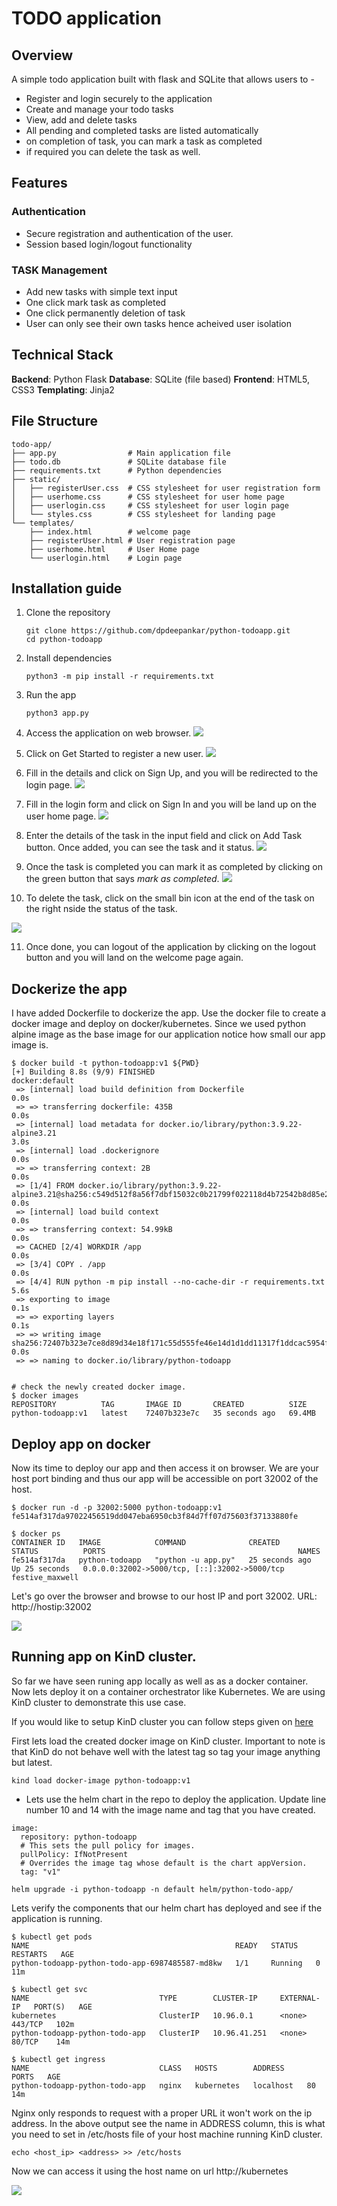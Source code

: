 # TODO application
## Overview
A simple todo application built with flask and SQLite that allows users to -
* Register and login securely to the application
* Create and manage your todo tasks
* View, add and delete tasks
* All pending and completed tasks are listed automatically
* on completion of task, you can mark a task as completed
* if required you can delete the task as well.

## Features
### Authentication
* Secure registration and authentication of the user.
* Session based login/logout functionality

### TASK Management
* Add new tasks with simple text input
* One click mark task as completed
* One click permanently deletion of task
* User can only see their own tasks hence acheived user isolation

## Technical Stack
**Backend**: Python Flask
**Database**: SQLite (file based)
**Frontend**: HTML5, CSS3
**Templating**: Jinja2

## File Structure
```
todo-app/
├── app.py                # Main application file
├── todo.db               # SQLite database file
├── requirements.txt      # Python dependencies
├── static/
│   ├── registerUser.css  # CSS stylesheet for user registration form
│   ├── userhome.css      # CSS stylesheet for user home page
│   ├── userlogin.css     # CSS stylesheet for user login page
│   └── styles.css        # CSS stylesheet for landing page
└── templates/
    ├── index.html        # welcome page
    ├── registerUser.html # User registration page 
    ├── userhome.html     # User Home page
    └── userlogin.html    # Login page 
```

## Installation guide
1. Clone the repository
   ```
   git clone https://github.com/dpdeepankar/python-todoapp.git
   cd python-todoapp
   ```

2. Install dependencies
   ```
   python3 -m pip install -r requirements.txt
   ```

3. Run the app
   ```
   python3 app.py
   ```

4. Access the application on web browser.
   <img src='docs/images/welcomepage.png'>

5. Click on Get Started to register a new user.
   <img src='docs/images/userregistration.png'>

6. Fill in the details and click on Sign Up, and you will be redirected to the login page.
   <img src='docs/images/loginpage.png'>

7. Fill in the login form and click on Sign In and you will be land up on the user home page.
   <img src='docs/images/userhomepage.png'>

8. Enter the details of the task in the input field and click on Add Task button. Once added, you can see the task and it status.
   <img src='docs/images/addnewtask.png'>

9. Once the task is completed you can mark it as completed by clicking on the green button that says *mark as completed*.
   <img src='docs/images/marktaskcompleted.png'>

10. To delete the task, click on the small bin icon at the end of the task on the right nside the status of the task.
   <img src='docs/images/deletetask.png'>

11. Once done, you can logout of the application by clicking on the logout button and you will land on the welcome page again.


## Dockerize the app
I have added Dockerfile to dockerize the app. Use the docker file to create a docker image and deploy on docker/kubernetes. Since we used python alpine image as the base image for our application notice how small our app image is.

```
$ docker build -t python-todoapp:v1 ${PWD} 
[+] Building 8.8s (9/9) FINISHED                                                                                                                                                             docker:default
 => [internal] load build definition from Dockerfile                                                                                                                                                   0.0s
 => => transferring dockerfile: 435B                                                                                                                                                                   0.0s
 => [internal] load metadata for docker.io/library/python:3.9.22-alpine3.21                                                                                                                            3.0s
 => [internal] load .dockerignore                                                                                                                                                                      0.0s
 => => transferring context: 2B                                                                                                                                                                        0.0s
 => [1/4] FROM docker.io/library/python:3.9.22-alpine3.21@sha256:c549d512f8a56f7dbf15032c0b21799f022118d4b72542b8d85e2eae350cfcd7                                                                      0.0s
 => [internal] load build context                                                                                                                                                                      0.0s
 => => transferring context: 54.99kB                                                                                                                                                                   0.0s
 => CACHED [2/4] WORKDIR /app                                                                                                                                                                          0.0s
 => [3/4] COPY . /app                                                                                                                                                                                  0.0s
 => [4/4] RUN python -m pip install --no-cache-dir -r requirements.txt                                                                                                                                 5.6s
 => exporting to image                                                                                                                                                                                 0.1s
 => => exporting layers                                                                                                                                                                                0.1s
 => => writing image sha256:72407b323e7ce8d89d34e18f171c55d555fe46e14d1d1dd11317f1ddcac5954f                                                                                                           0.0s
 => => naming to docker.io/library/python-todoapp


# check the newly created docker image.
$ docker images
REPOSITORY          TAG       IMAGE ID       CREATED          SIZE
python-todoapp:v1   latest    72407b323e7c   35 seconds ago   69.4MB

```

## Deploy app on docker
Now its time to deploy our app and then access it on browser. We are your host port binding and thus our app will be accessible on port 32002 of the host.

```
$ docker run -d -p 32002:5000 python-todoapp:v1
fe514af317da97022456519dd047eba6950cb3f84d7ff07d75603f37133880fe

$ docker ps
CONTAINER ID   IMAGE            COMMAND              CREATED          STATUS          PORTS                                           NAMES
fe514af317da   python-todoapp   "python -u app.py"   25 seconds ago   Up 25 seconds   0.0.0.0:32002->5000/tcp, [::]:32002->5000/tcp   festive_maxwell
```

Let's go over the browser and browse to our host IP and port 32002. 
URL: http://hostip:32002

<img src="docs/images/dockerdeploy.png">

## Running app on KinD cluster.

So far we have seen runing app locally as well as as a docker container. Now lets deploy it on a container orchestrator like Kubernetes. We are using KinD cluster to demonstrate this use case.

If you would like to setup KinD cluster you can follow steps given on <a href=kind-cluster-setup/README.md> here</a>

First lets load the created docker image on KinD cluster. Important to note is that KinD do not behave well with the latest tag so tag your image anything but latest.

```Load Docker image to KinD
kind load docker-image python-todoapp:v1
```

* Lets use the helm chart in the repo to deploy the application. Update line number 10 and 14 with the image name and tag that you have created.

```
image:
  repository: python-todoapp
  # This sets the pull policy for images.
  pullPolicy: IfNotPresent
  # Overrides the image tag whose default is the chart appVersion.
  tag: "v1"
```

```Deploy Helm Chart
helm upgrade -i python-todoapp -n default helm/python-todo-app/
```

Lets verify the components that our helm chart has deployed and see if the application is running.
```
$ kubectl get pods
NAME                                              READY   STATUS    RESTARTS   AGE
python-todoapp-python-todo-app-6987485587-md8kw   1/1     Running   0          11m

$ kubectl get svc
NAME                             TYPE        CLUSTER-IP     EXTERNAL-IP   PORT(S)   AGE
kubernetes                       ClusterIP   10.96.0.1      <none>        443/TCP   102m
python-todoapp-python-todo-app   ClusterIP   10.96.41.251   <none>        80/TCP    14m

$ kubectl get ingress
NAME                             CLASS   HOSTS        ADDRESS     PORTS   AGE
python-todoapp-python-todo-app   nginx   kubernetes   localhost   80      14m

```

Nginx only responds to request with a proper URL it won't work on the ip address. In the above output see the name in ADDRESS column, this is what you need to set in /etc/hosts file of your host machine running KinD cluster.

```
echo <host_ip> <address> >> /etc/hosts
```

Now we can access it using the host name on url http://kubernetes

<img src="docs/images/kindapp.png"> 








    
   

